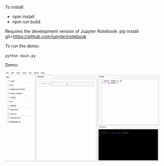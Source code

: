 
To install:

- npm install 
- npm run build

Requires the development version of Jupyter Notebook:
pip install git+https://github.com/jupyter/notebook

To run the demo:

`python main.py`


Demo:

<img alt="Phosphor Demo" width="600px" src="phosphor_demo.gif"></img>
